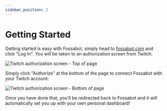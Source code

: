 ```yaml
---
sidebar_position: 2
---
```


# Getting Started

Getting started is easy with Fossabot, simply head to [fossabot.com](https://fossabot.com) and click "Log In". You will be taken to an authorization screen from Twitch:

![Twitch authorization screen - Top of page](/img/docs/getting-started/twitch-auth-top.png)

Simply click "Authorize" at the bottom of the page to connect Fossabot with your Twitch account:

![Twitch authorization screen - Bottom of page](/img/docs/getting-started/twitch-auth-bottom.png)

Once you have done that, you'll be redirected back to Fossabot and it will automatically set you up with your own personal dashboard!
